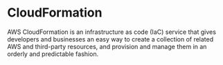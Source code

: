 # CloudFormation
AWS CloudFormation is an infrastructure as code (IaC) service that gives developers and businesses an easy way to create a collection of related AWS and third-party resources, and provision and manage them in an orderly and predictable fashion.